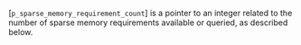 [`p_sparse_memory_requirement_count`] is a pointer to an integer related
to the number of sparse memory requirements available or queried, as
described below.